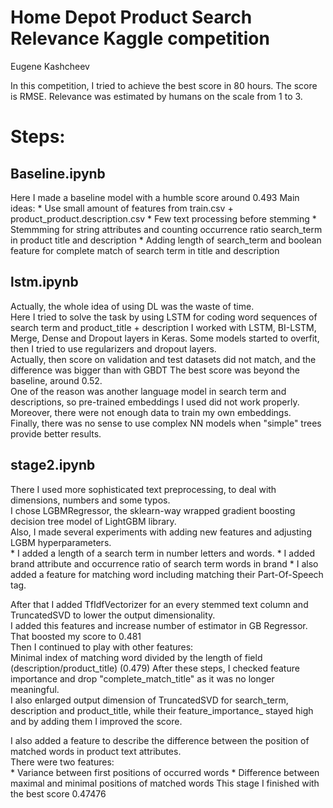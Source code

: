 # Home Depot Product Search Relevance Kaggle competition<br>
Eugene Kashcheev

In this competition, I tried to achieve the best score in 80 hours.
The score is RMSE. Relevance was estimated by humans on the scale from 1 to 3.


# Steps:
## Baseline.ipynb<br>
Here I made a baseline model with a humble score around 0.493
Main ideas:
	* Use small amount of features from train.csv + product_product.description.csv
	* Few text processing before stemming
	* Stemmming for string attributes and counting occurrence ratio search_term in product title and description
	* Adding length of search_term and boolean feature for complete match of search term in title and description


## lstm.ipynb <br>
Actually, the whole idea of using DL was the waste of time.<br>
Here I tried to solve the task by using LSTM for coding word sequences of search term and product_title + description
I worked with LSTM, BI-LSTM, Merge, Dense and Dropout layers in Keras. Some models started to overfit,
then I tried to use regularizers and dropout layers.<br>
Actually, then score on validation and test datasets did not match, and the difference was bigger than with GBDT
The best score was beyond the baseline, around 0.52.<br>
One of the reason was another language model in search term and descriptions, so pre-trained embeddings I used did not work properly.
Moreover, there were not enough data to train my own embeddings.<br>
Finally, there was no sense to use complex NN models when "simple" trees provide better results.<br>

## stage2.ipynb
There I used more sophisticated text preprocessing, to deal with dimensions, numbers and some typos.<br>
I chose LGBMRegressor, the sklearn-way wrapped gradient boosting decision tree model of LightGBM library.  <br>
Also, I made several experiments with adding new features and adjusting LGBM hyperparameters.<br>
	* I added a length of a search term in number letters and words.
	* I added brand attribute and occurrence ratio of search term words in brand
	* I also added a feature for matching word including matching their Part-Of-Speech tag.<br>

After that I added TfIdfVectorizer for an every stemmed text column and TruncatedSVD to lower the output dimensionality.<br>
I added this features and increase number of estimator in GB Regressor.<br>
That boosted my score to 0.481<br>
Then I continued to play with other features:<br>
	Minimal index of matching word divided by the length of field (description/product_title) (0.479)
After these steps, I checked feature importance and drop "complete_match_title" as it was no longer meaningful.<br>
I also enlarged output dimension of TruncatedSVD for search_term, description and product_title,
while their feature_importance_ stayed high and by adding them I improved the score.<br>

I also added a feature to describe the difference between the position of matched words in product text attributes.<br>
There were two features:<br>
	* Variance between first positions of occurred words
	* Difference between maximal and minimal positions of matched words
This stage I finished with the best score 0.47476<br>

